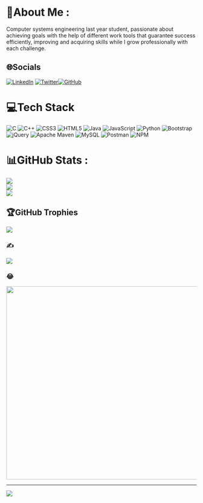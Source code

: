# 💫About Me :
Computer systems engineering last year student, passionate about achieving goals with the help of different work tools that guarantee success efficiently, improving and acquiring skills while I grow professionally with each challenge.

## 🌐Socials
[![LinkedIn](https://img.shields.io/badge/LinkedIn-%230077B5.svg?logo=linkedin&logoColor=white)](https://linkedin.com/in/dicarlomtz) [![Twitter](https://img.shields.io/badge/Twitter-%231DA1F2.svg?logo=Twitter&logoColor=white)](https://twitter.com/dicarlomtz)[![GitHub](https://img.shields.io/badge/Github-%230077B5.svg?logo=github&logoColor=white)]([https://linkedin.com/in/dicarlomtz](https://github.com/dicarlomtz/))

# 💻Tech Stack
![C](https://img.shields.io/badge/c-%2300599C.svg?style=for-the-badge&logo=c&logoColor=white) ![C++](https://img.shields.io/badge/c++-%2300599C.svg?style=for-the-badge&logo=c%2B%2B&logoColor=white) ![CSS3](https://img.shields.io/badge/css3-%231572B6.svg?style=for-the-badge&logo=css3&logoColor=white) ![HTML5](https://img.shields.io/badge/html5-%23E34F26.svg?style=for-the-badge&logo=html5&logoColor=white) ![Java](https://img.shields.io/badge/java-%23ED8B00.svg?style=for-the-badge&logo=java&logoColor=white) ![JavaScript](https://img.shields.io/badge/javascript-%23323330.svg?style=for-the-badge&logo=javascript&logoColor=%23F7DF1E) ![Python](https://img.shields.io/badge/python-3670A0?style=for-the-badge&logo=python&logoColor=ffdd54) ![Bootstrap](https://img.shields.io/badge/bootstrap-%23563D7C.svg?style=for-the-badge&logo=bootstrap&logoColor=white) ![jQuery](https://img.shields.io/badge/jquery-%230769AD.svg?style=for-the-badge&logo=jquery&logoColor=white) ![Apache Maven](https://img.shields.io/badge/Apache%20Maven-C71A36?style=for-the-badge&logo=Apache%20Maven&logoColor=white) ![MySQL](https://img.shields.io/badge/mysql-%2300f.svg?style=for-the-badge&logo=mysql&logoColor=white) ![Postman](https://img.shields.io/badge/Postman-FF6C37?style=for-the-badge&logo=postman&logoColor=white) ![NPM](https://img.shields.io/badge/NPM-%23000000.svg?style=for-the-badge&logo=npm&logoColor=white)
# 📊GitHub Stats :
![](https://github-readme-stats.vercel.app/api?username=dicarlomtz&theme=onedark&hide_border=true&include_all_commits=true&count_private=false)<br/>
![](https://github-readme-streak-stats.herokuapp.com/?user=dicarlomtz&theme=onedark&hide_border=true)<br/>
![](https://github-readme-stats.vercel.app/api/top-langs/?username=dicarlomtz&theme=onedark&hide_border=true&include_all_commits=true&count_private=false&layout=compact)

## 🏆GitHub Trophies
![](https://github-profile-trophy.vercel.app/?username=dicarlomtz&theme=onedark&no-frame=true&no-bg=true&margin-w=4)

### ✍️
![](https://quotes-github-readme.vercel.app/api?type=horizontal&theme=dark)

### 😂
<img src="https://random-memer.herokuapp.com/" width="512px"/>

---
[![](https://visitcount.itsvg.in/api?id=dicarlomtz&icon=5&color=6)](https://visitcount.itsvg.in)
